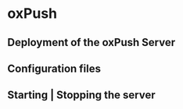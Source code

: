 # oxPush

## Deployment of the oxPush Server

## Configuration files

## Starting | Stopping the server


